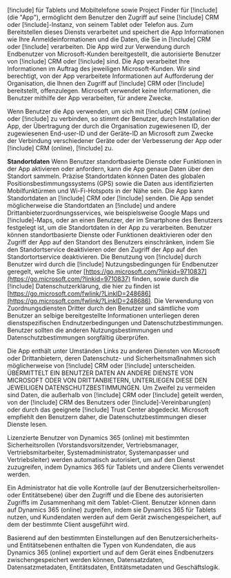 [!include[](../includes/pn-dynamics-crm.md)] für Tablets und Mobiltelefone sowie Project Finder für [!include[](../includes/pn-project-finder-dyn-365.md)] (die "App"), ermöglicht dem Benutzer den Zugriff auf seine [!include[](../includes/pn-microsoft-dynamics.md)] CRM oder [!include[](../includes/pn-dynamics-crm.md)]-Instanz, von seinem Tablet oder Telefon aus. Zum Bereitstellen dieses Diensts verarbeitet und speichert die App Informationen wie Ihre Anmeldeinformationen und die Daten, die Sie in [!include[](../includes/pn-microsoft-dynamics.md)] CRM oder [!include[](../includes/pn-dynamics-crm.md)] verarbeiten. Die App wird zur Verwendung durch Endbenutzer von Microsoft-Kunden bereitgestellt, die autorisierte Benutzer von [!include[](../includes/pn-microsoft-dynamics.md)] CRM oder [!include[](../includes/pn-dynamics-crm.md)] sind. Die App verarbeitet Ihre Informationen im Auftrag des jeweiligen Microsoft-Kunden. Wir sind berechtigt, von der App verarbeitete Informationen auf Aufforderung der Organisation, die Ihnen den Zugriff auf [!include[](../includes/pn-microsoft-dynamics.md)] CRM oder [!include[](../includes/pn-dynamics-crm.md)] bereitstellt, offenzulegen. Microsoft verwendet keine Informationen, die Benutzer mithilfe der App verarbeiten, für andere Zwecke.  

Wenn Benutzer die App verwenden, um sich mit [!include[](../includes/pn-microsoft-dynamics.md)] CRM (online) oder [!include[](../includes/pn-crm-online.md)] zu verbinden, so stimmt der Benutzer, durch Installation der App,  der Übertragung der durch die Organisation zugewiesenen ID, der zugewiesenen End-user-ID und der Geräte-ID an Microsoft zum Zwecke der Verbindung verschiedener Geräte oder der Verbesserung der App oder [!include[](../includes/pn-microsoft-dynamics.md)] CRM (online), [!include[](../includes/pn-crm-online.md)] zu.  

**Standortdaten** Wenn Benutzer standortbasierte Dienste oder Funktionen in der App aktivieren oder anfordern, kann die App genaue Daten über den Standort sammeln. Präzise Standortdaten können Daten des globalen Positionsbestimmungssystems (GPS) sowie die Daten aus identifizierten Mobilfunktürmen und Wi-Fi-Hotspots in der Nähe sein. Die App kann Standortdaten an [!include[](../includes/pn-dynamics-crm.md)] CRM oder [!include[](../includes/pn-microsoft-dynamics.md)] senden. Die App sendet möglicherweise die Standortdaten an [!include[](../includes/pn-bing-maps.md)] und andere Drittanbieterzuordnungsservices, wie beispielsweise Google Maps und [!include[](../includes/tn-apple.md)]-Maps, oder an einen Benutzer, der im Smartphone des Benutzers festgelegt ist, um die Standortdaten in der App zu verarbeiten. Benutzer können standortbasierte Dienste oder Funktionen deaktivieren oder den Zugriff der App auf den Standort des Benutzers einschränken, indem Sie den Standortservice deaktivieren oder den Zugriff der App auf den Standortortservice deaktivieren. Die Benutzung von [!include[](../includes/pn-bing-maps.md)] durch Benutzer wird durch die [!include[](../includes/pn-bing-maps.md)] Nutzungsbedingungen für Endbenutzer geregelt, welche Sie unter [https://go.microsoft.com/?linkid=9710837](https://go.microsoft.com/?linkid=9710837) finden, sowie durch die [!include[](../includes/pn-bing-maps.md)] Datenschutzerklärung, die hier zu finden ist [https://go.microsoft.com/fwlink/?LinkID=248686](https://go.microsoft.com/fwlink/?LinkID=248686). Die Verwendung von Zuordnungsdiensten Dritter durch den Benutzer und sämtliche vom Benutzer an selbige bereitgestellte Informationen unterliegen deren dienstspezifischen Endnutzerbedingungen und Datenschutzbestimmungen. Benutzer sollten die anderen Nutzungsbestimmungen und Datenschutzbestimmungen sorgfältig überprüfen.

Die App enthält unter Umständen Links zu anderen Diensten von Microsoft oder Drittanbietern, deren Datenschutz- und Sicherheitsmaßnahmen sich möglicherweise von [!include[](../includes/pn-microsoft-dynamics.md)] CRM oder [!include[](../includes/pn-dynamics-crm.md)] unterscheiden.  ÜBERMITTELT EIN BENUTZER DATEN AN ANDERE DIENSTE VON MICROSOFT ODER VON DRITTANBIETERN, UNTERLIEGEN DIESE DEN JEWEILIGEN DATENSCHUTZBESTIMMUNGEN. Um Zweifel zu vermeiden sind Daten, die außerhalb von [!include[](../includes/pn-microsoft-dynamics.md)] CRM oder [!include[](../includes/pn-dynamics-crm.md)] geteilt werden, von der [!include[](../includes/pn-microsoft-dynamics.md)] CRM des Benutzers oder [!include[](../includes/pn-dynamics-crm.md)]-Vereinbarung(en) oder durch das geeignete [!include[](../includes/pn-microsoft-dynamics.md)] Trust Center abgedeckt. Microsoft empfiehlt den Benutzern daher, die Datenschutzbestimmungen dieser Dienste lesen.

Lizenzierte Benutzer von Dynamics 365 (online) mit bestimmten Sicherheitsrollen (Vorstandsvorsitzender, Vertriebsmanager, Vertriebsmitarbeiter, Systemadministrator, Systemanpasser und Vertriebsleiter) werden automatisch autorisiert, um auf den Dienst zuzugreifen, indem Dynamics 365 für Tablets und andere Clients verwendet werden.  
  
Ein Administrator hat die volle Kontrolle (auf der Benutzersicherheitsrollen- oder Entitätsebene) über den Zugriff und die Ebene des autorisierten Zugriffs im Zusammenhang mit dem Tablet-Client. Benutzer können dann auf Dynamics 365 (online) zugreifen, indem sie Dynamics 365 für Tablets nutzen, und Kundendaten werden auf dem Gerät zwischengespeichert, auf dem der bestimmte Client ausgeführt wird.  
  
Basierend auf den bestimmten Einstellungen auf den Benutzersicherheits- und Entitätsebenen enthalten die Typen von Kundendaten, die aus Dynamics 365 (online) exportiert und auf dem Gerät eines Endbenutzers zwischengespeichert werden können, Datensatzdaten, Datensatzmetadaten, Entitätsdaten, Entitätsmetadaten und Geschäftslogik.